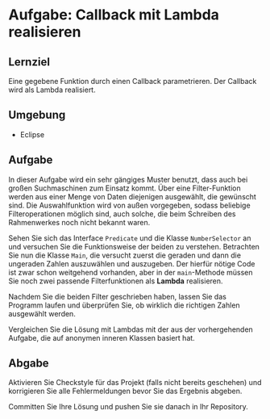 # Aufgabe: Callback mit Lambda realisieren

## Lernziel

Eine gegebene Funktion durch einen Callback parametrieren. Der Callback wird als Lambda realisiert.


## Umgebung

  * Eclipse


## Aufgabe

In dieser Aufgabe wird ein sehr gängiges Muster benutzt, dass auch bei großen Suchmaschinen zum Einsatz kommt. Über eine Filter-Funktion werden aus einer Menge von Daten diejenigen ausgewählt, die gewünscht sind. Die Auswahlfunktion wird von außen vorgegeben, sodass beliebige Filteroperationen möglich sind, auch solche, die beim Schreiben des Rahmenwerkes noch nicht bekannt waren.

Sehen Sie sich das Interface `Predicate` und die Klasse `NumberSelector` an und versuchen Sie die Funktionsweise der beiden zu verstehen. Betrachten Sie nun die Klasse `Main`, die versucht zuerst die geraden und dann die ungeraden Zahlen auszuwählen und auszugeben. Der hierfür nötige Code ist zwar schon weitgehend vorhanden, aber in der `main`-Methode müssen Sie noch zwei passende Filterfunktionen als **Lambda** realisieren.

Nachdem Sie die beiden Filter geschrieben haben, lassen Sie das Programm laufen und überprüfen Sie, ob wirklich die richtigen Zahlen ausgewählt werden.

Vergleichen Sie die Lösung mit Lambdas mit der aus der vorhergehenden Aufgabe, die auf anonymen inneren Klassen basiert hat.


## Abgabe

Aktivieren Sie Checkstyle für das Projekt (falls nicht bereits geschehen) und korrigieren Sie alle Fehlermeldungen bevor Sie das Ergebnis abgeben.

Committen Sie Ihre Lösung und pushen Sie sie danach in Ihr Repository.
